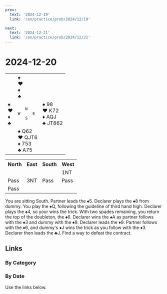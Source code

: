 ```yaml
---
prev:
  text: '2024-12-19'
  link: '/en/practice/prob/2024/12/19'

next:
  text: '2024-12-21'
  link: '/en/practice/prob/2024/12/21'
---
```


# 2024-12-20

<table class="deal">
	<tr>
		<td></td>
		<td>♠ <br>♥ <br>♦ <br>♣ </td>
		<td></td>
	</tr>
	<tr>
		<td>♠ <br>♥ <br>♦ <br>♣ </td>
		<td><pre>   N<br>W     E<br>   S</pre></td>
		<td>♠ 98<br>♥ K72<br>♦ AQJ<br>♣ JT862</td>
	</tr>
	<tr>
		<td></td>
		<td>♠ Q62<br>♥ QJT6<br>♦ 753<br>♣ A75</td>
		<td></td>
	</tr>
</table>

<table class="auction">
	<tr>
		<th>North</th>
		<th>East</th>
		<th>South</th>
		<th>West</th>
	</tr>
	<tr>
		<td></td>
		<td></td>
		<td></td>
		<td>1NT</td>
	</tr>
	<tr>
		<td>Pass</td>
		<td>3NT</td>
		<td>Pass</td>
		<td>Pass</td>
	</tr>
	<tr>
		<td>Pass</td>
		<td></td>
		<td></td>
		<td></td>
	</tr>
</table>

You are sitting South. Partner leads the ♠5. Declarer plays the ♠8 from dummy. You play the ♠Q, following the guideline of third hand high. Declarer plays the ♠4, so your wins the trick. With two spades remaining, you return the top of the doubleton, the ♠6. Declarer wins the ♠A as partner follows with the ♠3 and dummy with the ♠9. Declarer leads the ♦9. Partner follows with the ♦6, and dummy's ♦J wins the trick as you follow with the ♦3. Declarer then leads the ♣J. Find a way to defeat the contract.

## Links

[<Badge type="tip" text="Check Solution"/>](/en/learning/prob/2024/12/20)

### By Category

[<Badge type="tip" text="<--"/>](/en/practice/prob/2024/12/17)
[<Badge type="tip" text="Calendar"/>](/en/practice/calendar/2024/12)
[<Badge type="tip" text="-->"/>](/en/practice/prob/2024/12/24)

### By Date

Use the links below.